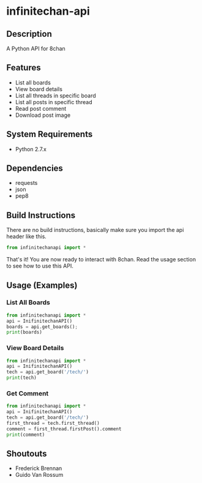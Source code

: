# infinitechan-api
## Description
A Python API for 8chan

## Features
* List all boards
* View board details
* List all threads in specific board
* List all posts in specific thread
* Read post comment
* Download post image

## System Requirements
* Python 2.7.x

## Dependencies
* requests
* json
* pep8

## Build Instructions
There are no build instructions, basically make sure you import the api header like this.

```python
from infinitechanapi import *
```

That's it! You are now ready to interact with 8chan. Read the usage section to see how to use this API.

## Usage (Examples)
### List All Boards
```python
from infinitechanapi import *
api = InifinitechanAPI()
boards = api.get_boards();
print(boards)
```

### View Board Details
```python
from infinitechanapi import *
api = InifinitechanAPI()
tech = api.get_board('/tech/')
print(tech)
```

### Get Comment
```python
from infinitechanapi import *
api = InifinitechanAPI()
tech = api.get_board('/tech/')
first_thread = tech.first_thread()
comment = first_thread.firstPost().comment
print(comment)
```

## Shoutouts
* Frederick Brennan
* Guido Van Rossum
